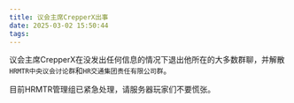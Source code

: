 ```yaml
---
title: 议会主席CrepperX出事
date: 2025-03-02 15:50:44
tags:
---
```

议会主席CrepperX在没发出任何信息的情况下退出他所在的大多数群聊，并解散`HRMTR中央议会讨论群`和`HR交通集团责任有限公司群`。

目前HRMTR管理组已紧急处理，请服务器玩家们不要慌张。